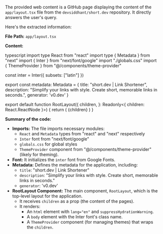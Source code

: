 The provided web content is a GitHub page displaying the content of the `app/layout.tsx` file from the `devsiddhant/short.dev` repository.  It directly answers the user's query.

Here's the extracted information:

**File Path:** `app/layout.tsx`

**Content:**

typescript
import type React from "react"
import type { Metadata } from "next"
import { Inter } from "next/font/google"
import "./globals.css"
import { ThemeProvider } from "@/components/theme-provider"

const inter = Inter({ subsets: ["latin"] })

export const metadata: Metadata = {
  title: "short.dev | Link Shortener",
  description: "Simplify your links with style. Create short, memorable links in seconds.",
  generator: 'v0.dev'
}

export default function RootLayout({
  children,
}: Readonly<{
  children: React.ReactNode
}>) {
  return (
    <html lang="en" suppressHydrationWarning>
      <body className={inter.className}>
        <ThemeProvider attribute="class" defaultTheme="dark" enableSystem disableTransitionOnChange>
          {children}
        </ThemeProvider>
      </body>
    </html>
  )
}


**Summary of the code:**

*   **Imports:** The file imports necessary modules:
    *   `React` and `Metadata` types from "react" and "next" respectively
    *   `Inter` font from "next/font/google"
    *   `globals.css` for global styles
    *   `ThemeProvider` component from "@/components/theme-provider" (likely for theming).
*   **Font:** It initializes the `inter` font from Google Fonts.
*   **Metadata:**  Defines the metadata for the application, including:
    *   `title`: "short.dev | Link Shortener"
    *   `description`: "Simplify your links with style. Create short, memorable links in seconds."
    *   `generator`: 'v0.dev'
*   **RootLayout Component:**  The main component, `RootLayout`, which is the top-level layout for the application.
    *   It receives `children` as a prop (the content of the pages).
    *   It renders:
        *   An `html` element with `lang="en"` and `suppressHydrationWarning`.
        *   A `body` element with the Inter font's class name.
        *   A `ThemeProvider` component (for managing themes) that wraps the `children`.
